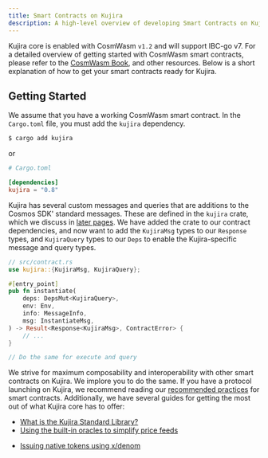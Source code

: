 ```yaml
---
title: Smart Contracts on Kujira
description: A high-level overview of developing Smart Contracts on Kujira.
---
```


Kujira core is enabled with CosmWasm `v1.2` and will support IBC-go v7. For a detailed overview of getting started with CosmWasm smart contracts, please refer to the [CosmWasm Book](https://book.cosmwasm.com/), and other resources. Below is a short explanation of how to get your smart contracts ready for Kujira.

## Getting Started

We assume that you have a working CosmWasm smart contract. In the `Cargo.toml` file, you must add the `kujira` dependency.

```bash
$ cargo add kujira
```

or

```toml
# Cargo.toml

[dependencies]
kujira = "0.8"
```
Kujira has several custom messages and queries that are additions to the Cosmos SDK' standard messages. These are defined in the `kujira` crate, which we discuss in [later pages](/kujira-rs). We have added the crate to our contract dependencies, and now want to add the `KujiraMsg` types to our `Response` types, and `KujiraQuery` types to our `Deps` to enable the Kujira-specific message and query types.

```rust
// src/contract.rs
use kujira::{KujiraMsg, KujiraQuery};

#[entry_point]
pub fn instantiate(
    deps: DepsMut<KujiraQuery>,
    env: Env,
    info: MessageInfo,
    msg: InstantiateMsg,
) -> Result<Response<KujiraMsg>, ContractError> {
    // ...
}

// Do the same for execute and query
```

We strive for maximum composability and interoperability with other smart contracts on Kujira. We implore you to do the same. If you have a protocol launching on Kujira, we recommend reading our [recommended practices](/guides/practices) for smart contracts. Additionally, we have several guides for getting the most out of what Kujira core has to offer:
* [What is the Kujira Standard Library?](/sc/kujira-std)
* [Using the built-in oracles to simplify price feeds](/sc/oracles)
<!-- * [Scheduling recurring tasks using the scheduler](/sc/scheduler) -->
* [Issuing native tokens using x/denom](/sc/denom)
